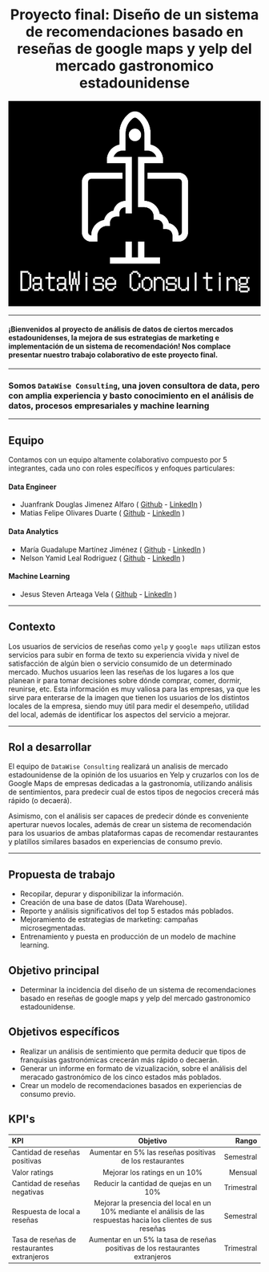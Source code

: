 # <h1 align=center> **Proyecto final: Diseño de un sistema de recomendaciones basado en reseñas de google maps y yelp del mercado  gastronomico estadounidense** </h1>

![Logo](pictures/logo.png)

--- 
#### ¡Bienvenidos al proyecto de análisis de datos de ciertos mercados estadounidenses, la mejora de sus estrategias de marketing e implementación de un sistema de recomendación! Nos complace presentar nuestro trabajo colaborativo de este proyecto final.
---

### Somos **`DataWise Consulting`**, una joven consultora de data, pero con amplia experiencia y basto conocimiento en el análisis de datos, procesos empresariales y machine learning

---

## **Equipo**

Contamos con un equipo altamente colaborativo compuesto por 5 integrantes, cada uno con roles específicos y enfoques particulares:

#### Data Engineer

+ Juanfrank Douglas Jimenez Alfaro  ( [Github](https://github.com/franjuan8) - [LinkedIn]() )
+ Matias Felipe Olivares Duarte  ( [Github](https://github.com/saeram00) - [LinkedIn]() )

#### Data Analytics

+ María Guadalupe Martínez Jiménez ( [Github](https://github.com/Cora1218) - [LinkedIn]() )
+ Nelson Yamid Leal Rodriguez ( [Github](https://github.com/nelsonleal88) - [LinkedIn]() )

#### Machine Learning

+ Jesus Steven Arteaga Vela  ( [Github](https://github.com/jarteaga97) - [LinkedIn](https://www.linkedin.com/in/jesus-arteaga-w1506/) )

---

## **Contexto**

 Los usuarios de servicios de reseñas como `yelp` y `google maps` utilizan estos servicios para subir en forma de texto su experiencia vivida y nivel de satisfacción de algún bien o servicio consumido de un determinado mercado. Muchos usuarios leen las reseñas de los lugares a los que planean ir para tomar decisiones sobre dónde comprar, comer, dormir, reunirse, etc. Esta información es muy valiosa para las empresas, ya que les sirve para enterarse de la imagen que tienen los usuarios de los distintos locales de la empresa, siendo muy útil para medir el desempeño, utilidad del local, además de identificar los aspectos del servicio a mejorar.

---
## **Rol a desarrollar**

El equipo de `DataWise Consulting` realizará un analisis de mercado estadounidense de la opinión de los usuarios en Yelp y cruzarlos con los de Google Maps de empresas dedicadas a la gastronomía, utilizando análisis de sentimientos, para predecir cual de estos tipos de negocios crecerá más rápido (o decaerá).

Asimismo, con el análisis ser capaces de predecir dónde es conveniente aperturar nuevos locales, además de crear un sistema de recomendación para los usuarios de ambas plataformas capas de recomendar restaurantes y platillos similares basados en experiencias de consumo previo.

---

## **Propuesta de trabajo**

+ Recopilar, depurar y disponibilizar la información.
+ Creación de una base de datos (Data Warehouse).
+ Reporte y análisis significativos del top 5 estados más poblados.
+ Mejoramiento de estrategias de marketing: campañas microsegmentadas.
+ Entrenamiento y puesta en producción de un modelo de machine learning.

## **Objetivo principal**

+ Determinar la incidencia del diseño de un sistema de recomendaciones basado en reseñas de google maps y yelp del mercado  gastronomico estadounidense.

## **Objetivos específicos**

+ Realizar un análisis de sentimiento que permita deducir que tipos de franquisias gastronómicas crecerán más rápido o decaerán.
+ Generar un informe en formato de vizualización, sobre el análisis del meracado gastronómico de los cinco estados más poblados.
+ Crear un modelo de recomendaciones basados en experiencias de consumo previo.

## **KPI's**

| KPI | Objetivo | Rango |
|:------------- |:---------------:| -------:|
| Cantidad de reseñas positivas         | Aumentar en 5% las reseñas positivas de los restaurantes          | Semestral |
| Valor ratings         | Mejorar los ratings en un 10%          | Mensual |
| Cantidad de reseñas negativas         | Reducir la cantidad de quejas en un 10%          | Trimestral |
| Respuesta de local a reseñas         | Mejorar la presencia del local en un 10% mediante el análisis de las respuestas hacia los clientes de sus reseñas          | Semestral |
| Tasa de reseñas de restaurantes extranjeros         | Aumentar en un 5% la tasa de reseñas positivas de los restaurantes extranjeros          | Trimestral |
